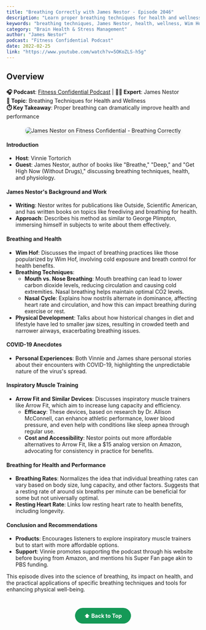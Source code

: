 ```yaml
---
title: "Breathing Correctly with James Nestor - Episode 2046"
description: "Learn proper breathing techniques for health and wellness with James Nestor, author of 'Breathe' and expert on breathing practices."
keywords: "breathing techniques, James Nestor, health, wellness, Wim Hof, breath control, physiology"
category: "Brain Health & Stress Management"
author: "James Nestor"
podcast: "Fitness Confidential Podcast"
date: 2022-02-25
link: "https://www.youtube.com/watch?v=5OKoZLS-h5g"
---
```


## Overview

**🎧 Podcast**: [Fitness Confidential Podcast](https://vinnietortorich.com/) | **👨‍⚕️ Expert**: James Nestor  
**🎯 Topic**: Breathing Techniques for Health and Wellness  
**⏱️ Key Takeaway**: Proper breathing can dramatically improve health and performance

<div style="text-align: center; margin: 20px 0;">
  <img src="https://img.youtube.com/vi/5OKoZLS-h5g/maxresdefault.jpg" alt="James Nestor on Fitness Confidential - Breathing Correctly" style="max-width: 100%; border-radius: 8px; box-shadow: 0 4px 8px rgba(0,0,0,0.1);">
</div>

#### **Introduction**
- **Host**: Vinnie Tortorich
- **Guest**: James Nestor, author of books like "Breathe," "Deep," and "Get High Now (Without Drugs)," discussing breathing techniques, health, and physiology.

#### **James Nestor's Background and Work**
- **Writing**: Nestor writes for publications like Outside, Scientific American, and has written books on topics like freediving and breathing for health.
- **Approach**: Describes his method as similar to George Plimpton, immersing himself in subjects to write about them effectively.

#### **Breathing and Health**
- **Wim Hof**: Discusses the impact of breathing practices like those popularized by Wim Hof, involving cold exposure and breath control for health benefits.
- **Breathing Techniques**:
  - **Mouth vs. Nose Breathing**: Mouth breathing can lead to lower carbon dioxide levels, reducing circulation and causing cold extremities. Nasal breathing helps maintain optimal CO2 levels.
  - **Nasal Cycle**: Explains how nostrils alternate in dominance, affecting heart rate and circulation, and how this can impact breathing during exercise or rest.
- **Physical Development**: Talks about how historical changes in diet and lifestyle have led to smaller jaw sizes, resulting in crowded teeth and narrower airways, exacerbating breathing issues.

#### **COVID-19 Anecdotes**
- **Personal Experiences**: Both Vinnie and James share personal stories about their encounters with COVID-19, highlighting the unpredictable nature of the virus's spread.

#### **Inspiratory Muscle Training**
- **Arrow Fit and Similar Devices**: Discusses inspiratory muscle trainers like Arrow Fit, which aim to increase lung capacity and efficiency. 
  - **Efficacy**: These devices, based on research by Dr. Allison McConnell, can enhance athletic performance, lower blood pressure, and even help with conditions like sleep apnea through regular use.
  - **Cost and Accessibility**: Nestor points out more affordable alternatives to Arrow Fit, like a $15 analog version on Amazon, advocating for consistency in practice for benefits.

#### **Breathing for Health and Performance**
- **Breathing Rates**: Normalizes the idea that individual breathing rates can vary based on body size, lung capacity, and other factors. Suggests that a resting rate of around six breaths per minute can be beneficial for some but not universally optimal.
- **Resting Heart Rate**: Links low resting heart rate to health benefits, including longevity.

#### **Conclusion and Recommendations**
- **Products**: Encourages listeners to explore inspiratory muscle trainers but to start with more affordable options.
- **Support**: Vinnie promotes supporting the podcast through his website before buying from Amazon, and mentions his Super Fan page akin to PBS funding.

This episode dives into the science of breathing, its impact on health, and the practical applications of specific breathing techniques and tools for enhancing physical well-being.

<div style="text-align: center; margin: 40px 0;">
  <a href="#" style="background: #159957; color: white; padding: 12px 24px; border-radius: 25px; text-decoration: none; font-weight: bold; display: inline-block; transition: all 0.3s ease;" onmouseover="this.style.background='#1e7e34'; this.style.transform='translateY(-2px)'" onmouseout="this.style.background='#159957'; this.style.transform='translateY(0)'">
    ⬆️ Back to Top
  </a>
</div>